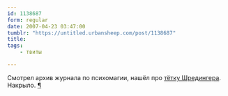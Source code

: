 ```yaml
---
id: 1138687
form: regular
date: 2007-04-23 03:47:00
tumblr: "https://untitled.urbansheep.com/post/1138687"
title:
tags:
    - твиты

---
```


<p>Смотрел архив журнала по психомагии, нашёл про <a href="http://urbansheep.livejournal.com/723200.html">тётку Шредингера</a>. Накрыло. <a href="http://twitter.com/urbansheep/statuses/36352012">¶</a></p>

